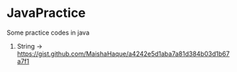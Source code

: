 # JavaPractice
Some practice codes in java

1. String -> https://gist.github.com/MaishaHaque/a4242e5d1aba7a81d384b03d1b67a7f1
